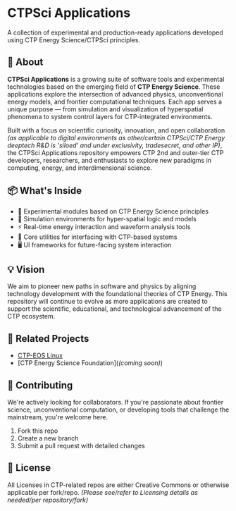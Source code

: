 # CTPSci Applications

A collection of experimental and production-ready applications developed using CTP Energy Science/CTPSci principles.

## 🌌 About

**CTPSci Applications** is a growing suite of software tools and experimental technologies based on the emerging field of **CTP Energy Science**. These applications explore the intersection of advanced physics, unconventional energy models, and frontier computational techniques. Each app serves a unique purpose — from simulation and visualization of hyperspatial phenomena to system control layers for CTP-integrated environments.

Built with a focus on scientific curiosity, innovation, and open collaboration *(as applicable to digital environments as other/certain CTPSci/CTP Energy deeptech R&D is 'siloed' and under exclusivity, tradesecret, and other IP)*, the CTPSci Applications repository empowers CTP 2nd and outer-tier CTP developers, researchers, and enthusiasts to explore new paradigms in computing, energy, and interdimensional science.

## 📦 What's Inside

- 🧪 Experimental modules based on CTP Energy Science principles  
- 🧠 Simulation environments for hyper-spatial logic and models  
- ⚡ Real-time energy interaction and waveform analysis tools  
- 🔧 Core utilities for interfacing with CTP-based systems  
- 🖥️ UI frameworks for future-facing system interaction

## 💡 Vision

We aim to pioneer new paths in software and physics by aligning technology development with the foundational theories of CTP Energy. This repository will continue to evolve as more applications are created to support the scientific, educational, and technological advancement of the CTP ecosystem.

## 🔗 Related Projects

- [CTP-EOS Linux](https://github.com/ctp-eos)
- [CTP Energy Science Foundation](*(coming soon)*)

## 🤝 Contributing

We're actively looking for collaborators. If you're passionate about frontier science, unconventional computation, or developing tools that challenge the mainstream, you're welcome here.

1. Fork this repo
2. Create a new branch
3. Submit a pull request with detailed changes

## 📄 License

All Licenses in CTP-related repos are either Creative Commons or otherwise applicable per fork/repo. 
*(Please see/refer to Licensing details as needed/per repository/fork)*

